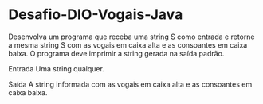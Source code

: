 # Desafio-DIO-Vogais-Java


Desenvolva um programa que receba uma string S como entrada e retorne a mesma string S com as vogais em caixa alta e as consoantes em caixa baixa. O programa deve imprimir a string gerada na saída padrão.

Entrada
Uma string qualquer.

Saída
A string informada com as vogais em caixa alta e as consoantes em caixa baixa.




